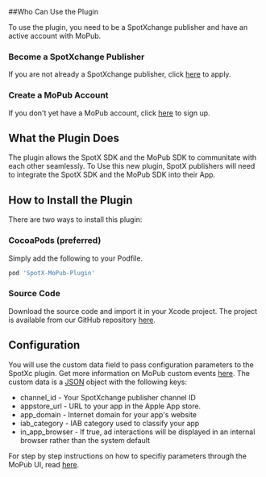 ##Who Can Use the Plugin

To use the plugin, you need to be a SpotXchange publisher and have an active account with MoPub.

### Become a SpotXchange Publisher

If you are not already a SpotXchange publisher, click [here](http://www.spotxchange.com/publishers/apply-to-become-a-spotx-publisher/) to apply.

### Create a MoPub Account

If you don't yet have a MoPub account, click [here](https://app.mopub.com/account/register/) to sign up.


## What the Plugin Does

The plugin allows the SpotX SDK and the MoPub SDK to communitate with each other seamlessly. To Use this new plugin, SpotX publishers will need to integrate the SpotX SDK and the MoPub SDK into their App.


## How to Install the Plugin

There are two ways to install this plugin:

### CocoaPods (preferred)

Simply add the following to your Podfile.

```ruby
pod 'SpotX-MoPub-Plugin'
```

### Source Code

Download the source code and import it in your Xcode project. The project is available from our GitHub repository [here](https://github.com/spotxmobile/spotx-mopub-ios).


## Configuration

You will use the custom data field to pass configuration parameters to the SpotXc plugin. Get more information on MoPub custom events [here](https://dev.twitter.com/mopub/ad-networks). The custom data is a [JSON](http://json.org) object with the following keys:

* channel_id - Your SpotXchange  publisher channel ID
* appstore_url - URL to your app in the Apple App store.
* app_domain - Internet domain for your app's website
* iab_category - IAB category used to classify your app
* in\_app\_browser - If true, ad interactions will be displayed in an internal browser rather than the system default

For step by step instructions on how to specifiy parameters through the MoPub UI, read [here](https://dev.twitter.com/mopub/ad-networks).